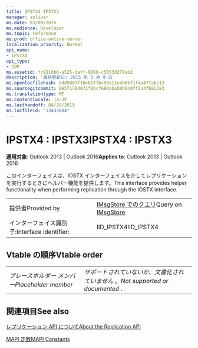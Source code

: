 ```yaml
---
title: IPSTX4 IPSTX3
manager: soliver
ms.date: 03/09/2015
ms.audience: Developer
ms.topic: reference
ms.prod: office-online-server
localization_priority: Normal
api_name:
- IPSTX4
api_type:
- COM
ms.assetid: fc9116b6-a525-daff-9068-c5653d278ab2
description: '最終更新日: 2015 年 3 月 9 日'
ms.openlocfilehash: ddd5867f10eb17fbc9de11e406bf1f4a47fabc13
ms.sourcegitcommit: 8657170d071f9bcf680aba50b9c07f2a4fb82283
ms.translationtype: MT
ms.contentlocale: ja-JP
ms.lasthandoff: 04/28/2019
ms.locfileid: "33433004"
---
```

# <a name="ipstx4--ipstx3"></a><span data-ttu-id="46be7-103">IPSTX4 : IPSTX3</span><span class="sxs-lookup"><span data-stu-id="46be7-103">IPSTX4 : IPSTX3</span></span>

  
  
<span data-ttu-id="46be7-104">**適用対象**: Outlook 2013 | Outlook 2016</span><span class="sxs-lookup"><span data-stu-id="46be7-104">**Applies to**: Outlook 2013 | Outlook 2016</span></span> 
  
<span data-ttu-id="46be7-105">このインターフェイスは、IOSTX インターフェイスを介してレプリケーションを実行するときにヘルパー機能を提供します。</span><span class="sxs-lookup"><span data-stu-id="46be7-105">This interface provides helper functionality when performing replication through the IOSTX interface.</span></span>
  
|||
|:-----|:-----|
|<span data-ttu-id="46be7-106">提供者</span><span class="sxs-lookup"><span data-stu-id="46be7-106">Provided by</span></span>  <br/> |<span data-ttu-id="46be7-107">[IMsgStore でのクエリ](imsgstoreimapiprop.md)</span><span class="sxs-lookup"><span data-stu-id="46be7-107">Query on [IMsgStore](imsgstoreimapiprop.md)</span></span> <br/> |
|<span data-ttu-id="46be7-108">インターフェイス識別子:</span><span class="sxs-lookup"><span data-stu-id="46be7-108">Interface identifier:</span></span>  <br/> |<span data-ttu-id="46be7-109">IID_IPSTX4</span><span class="sxs-lookup"><span data-stu-id="46be7-109">IID_IPSTX4</span></span>  <br/> |
   
## <a name="vtable-order"></a><span data-ttu-id="46be7-110">Vtable の順序</span><span class="sxs-lookup"><span data-stu-id="46be7-110">Vtable order</span></span>

|||
|:-----|:-----|
| <span data-ttu-id="46be7-111">*プレースホルダー メンバー*</span><span class="sxs-lookup"><span data-stu-id="46be7-111">*Placeholder member*</span></span>  <br/> | <span data-ttu-id="46be7-112">*サポートされていないか、文書化されていません*  。</span><span class="sxs-lookup"><span data-stu-id="46be7-112">*Not supported or documented*  .</span></span>  <br/> |
   
## <a name="see-also"></a><span data-ttu-id="46be7-113">関連項目</span><span class="sxs-lookup"><span data-stu-id="46be7-113">See also</span></span>



[<span data-ttu-id="46be7-114">レプリケーション API について</span><span class="sxs-lookup"><span data-stu-id="46be7-114">About the Replication API</span></span>](about-the-replication-api.md)
  
[<span data-ttu-id="46be7-115">MAPI 定数</span><span class="sxs-lookup"><span data-stu-id="46be7-115">MAPI Constants</span></span>](mapi-constants.md)

